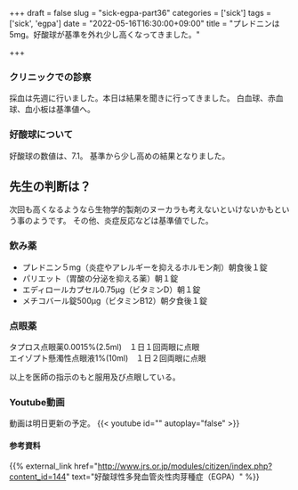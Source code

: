 +++
draft = false
slug = "sick-egpa-part36"
categories = ['sick']
tags = ['sick', 'egpa']
date = "2022-05-16T16:30:00+09:00"
title = "プレドニンは5mg。好酸球が基準を外れ少し高くなってきました。"

+++

### クリニックでの診察
採血は先週に行いました。本日は結果を聞きに行ってきました。
白血球、赤血球、血小板は基準値へ。

<!--more-->

### 好酸球について
好酸球の数値は、7.1。
基準から少し高めの結果となりました。

## 先生の判断は？
次回も高くなるようなら生物学的製剤のヌーカラも考えないといけないかもという事のようです。
その他、炎症反応などは基準値でした。

### 飲み薬
- プレドニン５mg（炎症やアレルギーを抑えるホルモン剤）朝食後１錠   
- パリエット（胃酸の分泌を抑える薬）朝１錠  
- エディロールカプセル0.75μg（ビタミンD）朝１錠　
- メチコバール錠500μg（ビタミンB12）朝夕食後１錠  

### 点眼薬
タプロス点眼薬0.0015%(2.5ml)　１日１回両眼に点眼  
エイゾプト懸濁性点眼液1%(10ml)　１日２回両眼に点眼

以上を医師の指示のもと服用及び点眼している。

### Youtube動画
動画は明日更新の予定。
{{< youtube id="" autoplay="false" >}}

#### 参考資料

{{% external_link href="http://www.jrs.or.jp/modules/citizen/index.php?content_id=144" text="好酸球性多発血管炎性肉芽種症（EGPA）" %}}
